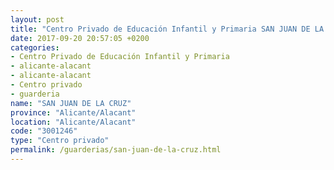 ```yaml
---
layout: post
title: "Centro Privado de Educación Infantil y Primaria SAN JUAN DE LA CRUZ"
date: 2017-09-20 20:57:05 +0200
categories:
- Centro Privado de Educación Infantil y Primaria
- alicante-alacant
- alicante-alacant
- Centro privado
- guarderia
name: "SAN JUAN DE LA CRUZ"
province: "Alicante/Alacant"
location: "Alicante/Alacant"
code: "3001246"
type: "Centro privado"
permalink: /guarderias/san-juan-de-la-cruz.html
---
```

